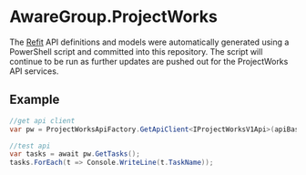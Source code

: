 # AwareGroup.ProjectWorks
The [Refit](https://github.com/reactiveui/refit) API definitions and models were automatically generated using a PowerShell script and committed into this repository. The script will continue to be run as further updates are pushed out for the ProjectWorks API services.

## Example
```csharp
//get api client
var pw = ProjectWorksApiFactory.GetApiClient<IProjectWorksV1Api>(apiBaseUrl, apiUsername, apiPassword);

//test api
var tasks = await pw.GetTasks();
tasks.ForEach(t => Console.WriteLine(t.TaskName));
```
